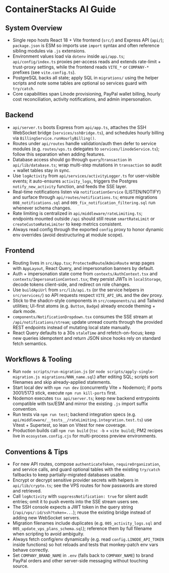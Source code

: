 # ContainerStacks AI Guide

## System Overview
- Single repo hosts React 18 + Vite frontend (`src/`) and Express API (`api/`); `package.json` is ESM so imports use `import` syntax and often reference sibling modules via `.js` extensions.
- Environment values load via `dotenv` inside `api/app.ts`; `api/config/index.ts` proxies per-access reads and extends rate-limit + trust-proxy settings, while the frontend reads `VITE_*` or `COMPANY-*` prefixes (see `vite.config.ts`).
- PostgreSQL backs all state; apply SQL in `migrations/` using the helper scripts and note some tables are optional so services guard with `try/catch`.
- Core capabilities span Linode provisioning, PayPal wallet billing, hourly cost reconciliation, activity notifications, and admin impersonation.

## Backend
- `api/server.ts` boots Express from `api/app.ts`, attaches the SSH WebSocket bridge (`services/sshBridge.ts`), and schedules hourly billing via `BillingService.runHourlyBilling()`.
- Routes under `api/routes` handle validation/auth then defer to service modules (e.g. `routes/vps.ts` delegates to `services/linodeService.ts`); follow this separation when adding features.
- Database access should go through `query`/`transaction` in `api/lib/database.ts`; wrap multi-step mutations in `transaction` so audit + wallet tables stay in sync.
- Use `logActivity` from `api/services/activityLogger.ts` for user-visible events; it auto-ensures `activity_logs`, triggers the Postgres `notify_new_activity` function, and feeds the SSE layer.
- Real-time notifications listen via `notificationService` (LISTEN/NOTIFY) and surface through `api/routes/notifications.ts`; ensure migrations `008_notifications.sql` and `009_fix_notification_filtering.sql` run whenever schema changes.
- Rate limiting is centralized in `api/middleware/rateLimiting.ts`; endpoints mounted outside `/api` should still reuse `smartRateLimit` or `createCustomRateLimiter` to keep metrics consistent.
- Always read config through the exported `config` proxy to honor dynamic env overrides (avoid destructuring at module scope).

## Frontend
- Routing lives in `src/App.tsx`; `ProtectedRoute`/`AdminRoute` wrap pages with `AppLayout`, React Query, and impersonation banners by default.
- Auth + impersonation state come from `contexts/AuthContext.tsx` and `contexts/ImpersonationContext.tsx`; they persist JWTs in `localStorage`, decode tokens client-side, and redirect on role changes.
- Use `buildApiUrl` from `src/lib/api.ts` (or the service helpers in `src/services/`) so API requests respect `VITE_API_URL` and the dev proxy.
- Stick to the shadcn-style components in `src/components/ui` and Tailwind utilities; UI-first atoms (e.g. `Button`, `Badge`) already encode theming + dark mode.
- `components/NotificationDropdown.tsx` consumes the SSE stream at `/api/notifications/stream`; update unread counts through the provided REST endpoints instead of mutating local state manually.
- React Query defaults to a 30s `staleTime` and refetch-on-focus; keep new queries idempotent and return JSON since hooks rely on standard fetch semantics.

## Workflows & Tooling
- Run `node scripts/run-migration.js` (or `node scripts/apply-single-migration.js migrations/NNN_name.sql`) after editing SQL; scripts sort filenames and skip already-applied statements.
- Start local dev with `npm run dev` (concurrently Vite + Nodemon); if ports 3001/5173 stick, execute `npm run kill-ports` first.
- Nodemon executes `tsx api/server.ts`; keep new backend entrypoints compatible with tsx/ESM and mirror the existing `.js` import suffix convention.
- Run tests via `npm run test`; backend integration specs (e.g. `api/middleware/__tests__/rateLimiting.integration.test.ts`) use Vitest + Supertest, so lean on Vitest for new coverage.
- Production builds call `npm run build` (`tsc -b` + `vite build`); PM2 recipes live in `ecosystem.config.cjs` for multi-process preview environments.

## Conventions & Tips
- For new API routes, compose `authenticateToken`, `requireOrganization`, and service calls, and guard optional tables with the existing `try/catch` fallbacks to keep partially-migrated databases usable.
- Encrypt or decrypt sensitive provider secrets with helpers in `api/lib/crypto.ts`; see the VPS routes for how passwords are stored and retrieved.
- Call `logActivity` with `suppressNotification: true` for silent audit entries; omit it to push events into the SSE stream users see.
- The SSH console expects a JWT token in the query string (`/api/vps/:id/ssh?token=...`); reuse the existing bridge instead of adding new WebSocket servers.
- Migration filenames include duplicates (e.g. `005_activity_logs.sql` and `005_update_vps_plans_schema.sql`); reference them by full filename when scripting to avoid ambiguity.
- Always fetch config/env dynamically (e.g. read `config.LINODE_API_TOKEN` inside functions) so hot reloads and tests that monkey-patch env vars behave correctly.
- Set `COMPANY_BRAND_NAME` in `.env` (falls back to `COMPANY_NAME`) to brand PayPal orders and other server-side messaging without touching source.

